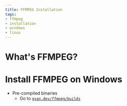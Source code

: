 ```yaml
---
title: FFMPEG Installation
tags:
- ffmpeg
- installation
- windows
- linux
---
```

# What's FFMPEG?
# Install FFMPEG on Windows
* Pre-compiled binaries
	* Go to [`gyan.dev/ffmpeg/builds`](https://www.gyan.dev/ffmpeg/builds/)